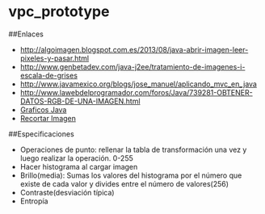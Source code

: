 # vpc_prototype

##Enlaces
* http://algoimagen.blogspot.com.es/2013/08/java-abrir-imagen-leer-pixeles-y-pasar.html
* http://www.genbetadev.com/java-j2ee/tratamiento-de-imagenes-i-escala-de-grises
* http://www.javamexico.org/blogs/jose_manuel/aplicando_mvc_en_java
* http://www.lawebdelprogramador.com/foros/Java/739281-OBTENER-DATOS-RGB-DE-UNA-IMAGEN.html
* [Graficos Java](http://jonathanmelgoza.com/blog/como-hacer-graficos-con-java/)
* [Recortar Imagen](http://www.java-tips.org/java-se-tips-100019/23-java-awt-image/2428-how-to-crop-a-subimage-from-an-image.html)

##Especificaciones 
- Operaciones de punto: rellenar la tabla de transformación una vez y luego realizar la operación. 0-255
- Hacer histograma al cargar imagen
- Brillo(media): Sumas los valores del histograma por el número que existe de cada valor y divides entre el número de valores(256)
- Contraste(desviación típica)
- Entropía
